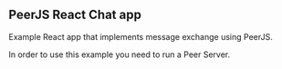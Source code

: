 PeerJS React Chat app
---
Example React app that implements message exchange using PeerJS.

In order to use this example you need to run a Peer Server.